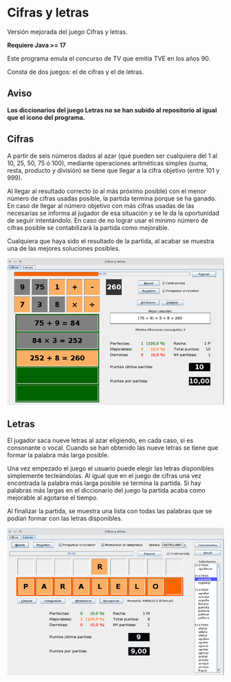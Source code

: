 # Cifras y letras
Versión mejorada del juego Cifras y letras.

**Requiere Java >= 17**

Este programa emula el concurso de TV que emitía TVE en los años 90.

Consta de dos juegos: el de cifras y el de letras.

## Aviso

**Los diccionarios del juego Letras no se han subido al repositorio al igual que el icono del programa.**

## Cifras

A partir de seis números dados al azar (que pueden ser cualquiera del 1 al 10, 25, 50, 75 ó 100), mediante operaciones aritméticas simples (suma, resta, producto y división) se tiene que llegar a la cifra objetivo (entre 101 y 999).

Al llegar al resultado correcto (o al más próximo posible) con el menor número de cifras usadas posible, la partida termina porque se ha ganado. En caso de llegar al número objetivo con más cifras usadas de las necesarias se informa al jugador de esa situación y se le da la oportunidad de seguir intentándolo. En caso de no lograr usar el mínimo número de cifras posible se contabilizará la partida como mejorable.

Cualquiera que haya sido el resultado de la partida, al acabar se muestra una de las mejores soluciones posibles.

![Ventana del juego de cifras](Cifras.png)

## Letras

El jugador saca nueve letras al azar eligiendo, en cada caso, si es consonante o vocal. Cuando se han obtenido las nueve letras se tiene que formar la palabra más larga posible.

Una vez empezado el juego el usuario puede elegir las letras disponibles simplemente tecleándolas. Al igual que en el juego de cifras una vez encontrada la palabra más larga posible se termina la partida. Si hay palabras más largas en el diccionario del juego la partida acaba como mejorable al agotarse el tiempo.

Al finalizar la partida, se muestra una lista con todas las palabras que se podían formar con las letras disponibles.

![Ventana del juego de letras](Letras.png)
